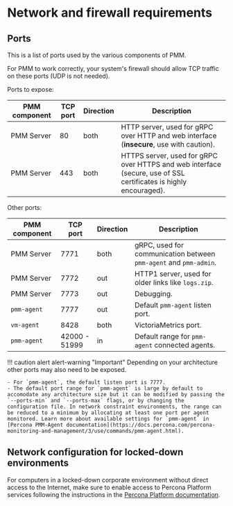 # Network and firewall requirements

## Ports

This is a list of ports used by the various components of PMM.

For PMM to work correctly, your system's firewall should allow TCP traffic on these ports (UDP is not needed).

Ports to expose:

| PMM component | TCP port      | Direction     | Description
|---------------|---------------|---------------|------------------------------------------------------------------------------------------
| PMM Server    |   80          | both          | HTTP server, used for gRPC over HTTP and web interface (**insecure**, use with caution).
| PMM Server    |  443          | both          | HTTPS server, used for gRPC over HTTPS and web interface (secure, use of SSL certificates is highly encouraged).

Other ports:

| PMM component | TCP port      | Direction     | Description
|---------------|---------------|---------------|-----------------------------------------------------------------
| PMM Server    | 7771          | both          | gRPC, used for communication between `pmm-agent` and `pmm-admin`.
| PMM Server    | 7772          | out           | HTTP1 server, used for older links like `logs.zip`.
| PMM Server    | 7773          | out           | Debugging.
| `pmm-agent`   | 7777          | out           | Default `pmm-agent` listen port.
| `vm-agent`    | 8428          | both          | VictoriaMetrics port.
| `pmm-agent`   | 42000 - 51999 | in            | Default range for `pmm-agent` connected agents.

!!! caution alert alert-warning "Important"
    Depending on your architecture other ports may also need to be exposed.

    - For `pmm-agent`, the default listen port is 7777.
    - The default port range for `pmm-agent` is large by default to accomodate any architecture size but it can be modified by passing the `--ports-min` and `--ports-max` flags, or by changing the configuration file. In network constraint environments, the range can be reduced to a minimum by allocating at least one port per agent monitored. Learn more about available settings for `pmm-agent` in [Percona PMM-Agent documentation](https://docs.percona.com/percona-monitoring-and-management/3/use/commands/pmm-agent.html).

## Network configuration for locked-down environments
For computers in a locked-down corporate environment without direct access to the Internet, make sure to enable access to Percona Platform services following the instructions in the [Percona Platform documentation](https://docs.percona.com/percona-platform/network.html).